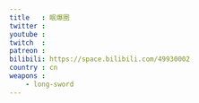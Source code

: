 ```yaml
---
title   : 眠爆圈
twitter :
youtube :
twitch  :
patreon :
bilibili: https://space.bilibili.com/49930002
country : cn
weapons :
    - long-sword
---
```


